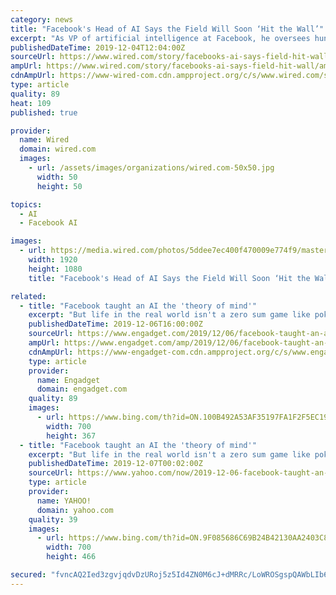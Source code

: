 ```yaml
---
category: news
title: "Facebook's Head of AI Says the Field Will Soon ‘Hit the Wall’"
excerpt: "As VP of artificial intelligence at Facebook, he oversees hundreds of scientists and engineers whose work shapes the company’s direction and its impact on the wider world. Pesenti joined Facebook in January 2018, inheriting a research lab created by Yann ..."
publishedDateTime: 2019-12-04T12:04:00Z
sourceUrl: https://www.wired.com/story/facebooks-ai-says-field-hit-wall/
ampUrl: https://www.wired.com/story/facebooks-ai-says-field-hit-wall/amp
cdnAmpUrl: https://www-wired-com.cdn.ampproject.org/c/s/www.wired.com/story/facebooks-ai-says-field-hit-wall/amp
type: article
quality: 89
heat: 109
published: true

provider:
  name: Wired
  domain: wired.com
  images:
    - url: /assets/images/organizations/wired.com-50x50.jpg
      width: 50
      height: 50

topics:
  - AI
  - Facebook AI

images:
  - url: https://media.wired.com/photos/5ddee7ec400f470009e774f9/master/pass/QA%20with%20Jerome%20Pesenti.jpg
    width: 1920
    height: 1080
    title: "Facebook's Head of AI Says the Field Will Soon ‘Hit the Wall’"

related:
  - title: "Facebook taught an AI the 'theory of mind'"
    excerpt: "But life in the real world isn't a zero sum game like poker or Starcraft and we need AI to work with us, not against us. That's why a research team from Facebook taught an AI how to play the cooperative card game Hanabi (the Japanese word for fireworks), to gain a better understanding of how humans think. Specifically, the Facebook team set out ..."
    publishedDateTime: 2019-12-06T16:00:00Z
    sourceUrl: https://www.engadget.com/2019/12/06/facebook-taught-an-ai-the-theory-of-mind/
    ampUrl: https://www.engadget.com/amp/2019/12/06/facebook-taught-an-ai-the-theory-of-mind/
    cdnAmpUrl: https://www-engadget-com.cdn.ampproject.org/c/s/www.engadget.com/amp/2019/12/06/facebook-taught-an-ai-the-theory-of-mind/
    type: article
    provider:
      name: Engadget
      domain: engadget.com
    quality: 89
    images:
      - url: https://www.bing.com/th?id=ON.100B492A53AF35197FA1F2F5EC19AC51
        width: 700
        height: 367
  - title: "Facebook taught an AI the 'theory of mind'"
    excerpt: "But life in the real world isn't a zero sum game like poker or Starcraft and we need AI to work with us, not against us. That's why a research team from Facebook taught an AI how to play the cooperative card game Hanabi (the Japanese word for fireworks), to gain a better understanding of how humans think. Specifically, the Facebook team set out ..."
    publishedDateTime: 2019-12-07T00:02:00Z
    sourceUrl: https://www.yahoo.com/now/2019-12-06-facebook-taught-an-ai-the-theory-of-mind.html
    type: article
    provider:
      name: YAHOO!
      domain: yahoo.com
    quality: 39
    images:
      - url: https://www.bing.com/th?id=ON.9F085686C69B24B42130AA2403C8F642
        width: 700
        height: 466

secured: "fvncAQ2Ied3zgvjqdvDzURoj5z5Id4ZN0M6cJ+dMRRc/LoWROSgspQAWbLIb6KI+NHkJ8Si76DsbfHSHzRkv5mFauwdjim+LnvUoxvCy/xzPn+cHmg/DlrXVS2u9CKsgg7f7Cr9IBXJbe6ItjMjtgAdF2hmvCGpr3i1CPxqX+YYCZ22+gj+NebgWM8b6eWPSn10nIYNCCOMi91iZPmOF19WlkZvZGXQJ1yYEZMR89IzyFBitocyJkJN8gp+YkUoaan9cUknBvRCqIMqwUaV/2g==;FwgO1HI5SJkf+kBv1Rb7uQ=="
---
```


